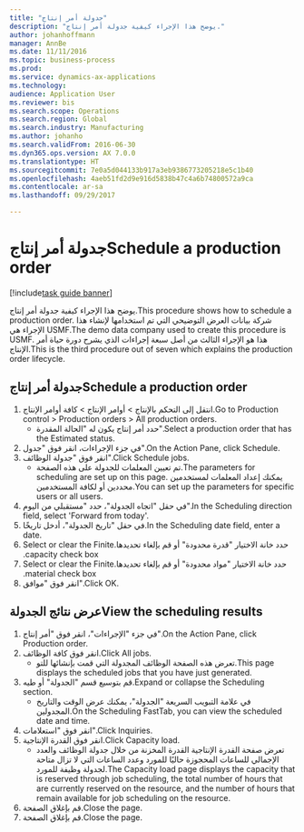 ```yaml
--- 
title: "جدولة أمر إنتاج"
description: "يوضح هذا الإجراء كيفية جدولة أمر إنتاج."
author: johanhoffmann
manager: AnnBe
ms.date: 11/11/2016
ms.topic: business-process
ms.prod: 
ms.service: dynamics-ax-applications
ms.technology: 
audience: Application User
ms.reviewer: bis
ms.search.scope: Operations
ms.search.region: Global
ms.search.industry: Manufacturing
ms.author: johanho
ms.search.validFrom: 2016-06-30
ms.dyn365.ops.version: AX 7.0.0
ms.translationtype: HT
ms.sourcegitcommit: 7e0a5d044133b917a3eb9386773205218e5c1b40
ms.openlocfilehash: 4aeb51fd2d9e916d5838b47c4a6b74800572a9ca
ms.contentlocale: ar-sa
ms.lasthandoff: 09/29/2017

---
```

# <a name="schedule-a-production-order"></a><span data-ttu-id="4c4ce-103">جدولة أمر إنتاج</span><span class="sxs-lookup"><span data-stu-id="4c4ce-103">Schedule a production order</span></span>

[!include[task guide banner](../../includes/task-guide-banner.md)]

<span data-ttu-id="4c4ce-104">يوضح هذا الإجراء كيفية جدولة أمر إنتاج.</span><span class="sxs-lookup"><span data-stu-id="4c4ce-104">This procedure shows how to schedule a production order.</span></span> <span data-ttu-id="4c4ce-105">شركة بيانات العرض التوضيحي التي تم استخدامها لإنشاء هذا الإجراء هي USMF.</span><span class="sxs-lookup"><span data-stu-id="4c4ce-105">The demo data company used to create this procedure is USMF.</span></span> <span data-ttu-id="4c4ce-106">هذا هو الإجراء الثالث من أصل سبعة إجراءات الذي يشرح دورة حياة أمر الإنتاج.</span><span class="sxs-lookup"><span data-stu-id="4c4ce-106">This is the third procedure out of seven which explains the production order lifecycle.</span></span>


## <a name="schedule-a-production-order"></a><span data-ttu-id="4c4ce-107">جدولة أمر إنتاج</span><span class="sxs-lookup"><span data-stu-id="4c4ce-107">Schedule a production order</span></span>
1. <span data-ttu-id="4c4ce-108">انتقل إلى التحكم بالإنتاج‬ > أوامر الإنتاج > كافة أوامر الإنتاج.</span><span class="sxs-lookup"><span data-stu-id="4c4ce-108">Go to Production control > Production orders > All production orders.</span></span>
    * <span data-ttu-id="4c4ce-109">حدد أمر إنتاج يكون له "الحالة المقدرة".</span><span class="sxs-lookup"><span data-stu-id="4c4ce-109">Select a production order that has the Estimated status.</span></span>  
2. <span data-ttu-id="4c4ce-110">في جزء الإجراءات، انقر فوق "جدول".</span><span class="sxs-lookup"><span data-stu-id="4c4ce-110">On the Action Pane, click Schedule.</span></span>
3. <span data-ttu-id="4c4ce-111">انقر فوق "جدولة الوظائف".</span><span class="sxs-lookup"><span data-stu-id="4c4ce-111">Click Schedule jobs.</span></span>
    * <span data-ttu-id="4c4ce-112">تم تعيين المعلمات للجدولة على هذه الصفحة.</span><span class="sxs-lookup"><span data-stu-id="4c4ce-112">The parameters for scheduling are set up on this page.</span></span> <span data-ttu-id="4c4ce-113">يمكنك إعداد المعلمات لمستخدمين محددين أو لكافة المستخدمين.</span><span class="sxs-lookup"><span data-stu-id="4c4ce-113">You can set up the parameters for specific users or all users.</span></span>  
4. <span data-ttu-id="4c4ce-114">في حقل "اتجاه الجدولة"، حدد "‏‫مستقبلي من اليوم‬".</span><span class="sxs-lookup"><span data-stu-id="4c4ce-114">In the Scheduling direction field, select 'Forward from today'.</span></span>
5. <span data-ttu-id="4c4ce-115">في حقل "تاريخ الجدولة"، أدخل تاريخًا.</span><span class="sxs-lookup"><span data-stu-id="4c4ce-115">In the Scheduling date field, enter a date.</span></span>
6. <span data-ttu-id="4c4ce-116">حدد خانة الاختيار "‏‫قدرة محدودة" أو قم بإلغاء تحديدها.</span><span class="sxs-lookup"><span data-stu-id="4c4ce-116">Select or clear the Finite capacity check box.</span></span>
7. <span data-ttu-id="4c4ce-117">حدد خانة الاختيار "‏‫مواد محدودة" أو قم بإلغاء تحديدها.</span><span class="sxs-lookup"><span data-stu-id="4c4ce-117">Select or clear the Finite material check box.</span></span>
8. <span data-ttu-id="4c4ce-118">انقر فوق "موافق".</span><span class="sxs-lookup"><span data-stu-id="4c4ce-118">Click OK.</span></span>

## <a name="view-the-scheduling-results"></a><span data-ttu-id="4c4ce-119">عرض نتائج الجدولة</span><span class="sxs-lookup"><span data-stu-id="4c4ce-119">View the scheduling results</span></span>
1. <span data-ttu-id="4c4ce-120">في جزء "الإجراءات"، انقر فوق "أمر إنتاج".</span><span class="sxs-lookup"><span data-stu-id="4c4ce-120">On the Action Pane, click Production order.</span></span>
2. <span data-ttu-id="4c4ce-121">انقر فوق كافة الوظائف.</span><span class="sxs-lookup"><span data-stu-id="4c4ce-121">Click All jobs.</span></span>
    * <span data-ttu-id="4c4ce-122">تعرض هذه الصفحة الوظائف المجدولة التي قمت بإنشائها للتو.</span><span class="sxs-lookup"><span data-stu-id="4c4ce-122">This page displays the scheduled jobs that you have just generated.</span></span>  
3. <span data-ttu-id="4c4ce-123">قم بتوسيع قسم "الجدولة" أو طيه.</span><span class="sxs-lookup"><span data-stu-id="4c4ce-123">Expand or collapse the Scheduling section.</span></span>
    * <span data-ttu-id="4c4ce-124">في علامة التبويب السريعة "الجدولة"، يمكنك عرض الوقت والتاريخ المجدولين.</span><span class="sxs-lookup"><span data-stu-id="4c4ce-124">On the Scheduling FastTab, you can view the scheduled date and time.</span></span>  
4. <span data-ttu-id="4c4ce-125">انقر فوق "استعلامات".</span><span class="sxs-lookup"><span data-stu-id="4c4ce-125">Click Inquiries.</span></span>
5. <span data-ttu-id="4c4ce-126">انقر فوق القدرة الإنتاجية.</span><span class="sxs-lookup"><span data-stu-id="4c4ce-126">Click Capacity load.</span></span>
    * <span data-ttu-id="4c4ce-127">تعرض صفحة القدرة الإنتاجية القدرة المخزنة من خلال جدولة الوظائف والعدد الإجمالي للساعات المحجوزة حاليًا للمورد وعدد الساعات التي لا تزال متاحة لجدولة وظيفة للمورد.</span><span class="sxs-lookup"><span data-stu-id="4c4ce-127">The Capacity load page displays the capacity that is reserved through job scheduling, the total number of hours that are currently reserved on the resource, and the number of hours that remain available for job scheduling on the resource.</span></span>  
6. <span data-ttu-id="4c4ce-128">قم بإغلاق الصفحة.</span><span class="sxs-lookup"><span data-stu-id="4c4ce-128">Close the page.</span></span>
7. <span data-ttu-id="4c4ce-129">قم بإغلاق الصفحة.</span><span class="sxs-lookup"><span data-stu-id="4c4ce-129">Close the page.</span></span>


